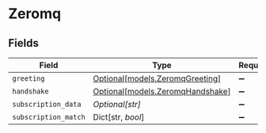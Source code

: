 # Zeromq


## Fields

| Field                                                            | Type                                                             | Required                                                         | Description                                                      |
| ---------------------------------------------------------------- | ---------------------------------------------------------------- | ---------------------------------------------------------------- | ---------------------------------------------------------------- |
| `greeting`                                                       | [Optional[models.ZeromqGreeting]](../models/zeromqgreeting.md)   | :heavy_minus_sign:                                               | N/A                                                              |
| `handshake`                                                      | [Optional[models.ZeromqHandshake]](../models/zeromqhandshake.md) | :heavy_minus_sign:                                               | N/A                                                              |
| `subscription_data`                                              | *Optional[str]*                                                  | :heavy_minus_sign:                                               | N/A                                                              |
| `subscription_match`                                             | Dict[str, *bool*]                                                | :heavy_minus_sign:                                               | N/A                                                              |